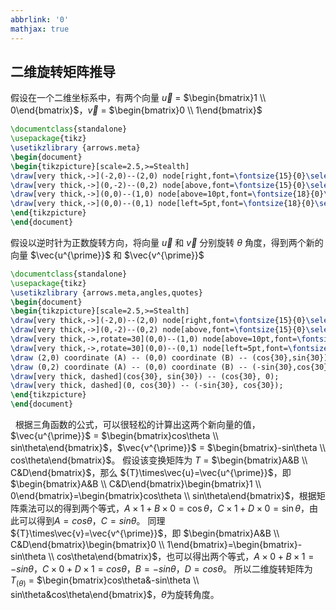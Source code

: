 ```yaml
---
abbrlink: '0'
mathjax: true
---
```

## 二维旋转矩阵推导
假设在一个二维坐标系中，有两个向量 $\vec{u}$ = $\begin{bmatrix}1 \\ 0\end{bmatrix}$，$\vec{v}$ = $\begin{bmatrix}0 \\ 1\end{bmatrix}$
&nbsp;
```latex {cmd=true hide}
\documentclass{standalone}
\usepackage{tikz}
\usetikzlibrary {arrows.meta}
\begin{document}
\begin{tikzpicture}[scale=2.5,>=Stealth]
\draw[very thick,->](-2,0)--(2,0) node[right,font=\fontsize{15}{0}\selectfont]{x};
\draw[very thick,->](0,-2)--(0,2) node[above,font=\fontsize{15}{0}\selectfont]{y};
\draw[very thick,->](0,0)--(1,0) node[above=10pt,font=\fontsize{18}{0}\selectfont]{$\vec{u}$};
\draw[very thick,->](0,0)--(0,1) node[left=5pt,font=\fontsize{18}{0}\selectfont]{$\vec{v}$};
\end{tikzpicture}
\end{document}
```
假设以逆时针为正数旋转方向，将向量 $\vec{u}$ 和 $\vec{v}$ 分别旋转 $\theta$ 角度，得到两个新的向量 $\vec{u^{\prime}}$ 和 $\vec{v^{\prime}}$
&nbsp;
```latex {cmd=true hide}
\documentclass{standalone}
\usepackage{tikz}
\usetikzlibrary {arrows.meta,angles,quotes}
\begin{document}
\begin{tikzpicture}[scale=2.5,>=Stealth]
\draw[very thick,->](-2,0)--(2,0) node[right,font=\fontsize{15}{0}\selectfont]{x};
\draw[very thick,->](0,-2)--(0,2) node[above,font=\fontsize{15}{0}\selectfont]{y};
\draw[very thick,->,rotate=30](0,0)--(1,0) node[above=10pt,font=\fontsize{18}{0}\selectfont]{$\vec{u^{\prime}}$};
\draw[very thick,->,rotate=30](0,0)--(0,1) node[left=5pt,font=\fontsize{18}{0}\selectfont]{$\vec{v^{\prime}}$};
\draw (2,0) coordinate (A) -- (0,0) coordinate (B) -- (cos{30},sin{30}) coordinate (C) pic[draw, very thick,angle radius=9mm,"$\theta$",font=\fontsize{12}{0}\selectfont]{angle};
\draw (0,2) coordinate (A) -- (0,0) coordinate (B) -- (-sin{30},cos{30}) coordinate (C) pic[draw, very thick,angle radius=9mm,"$\theta$",font=\fontsize{12}{0}\selectfont]{angle};
\draw[very thick, dashed](cos{30}, sin{30}) -- (cos{30}, 0);
\draw[very thick, dashed](0, cos{30}) -- (-sin{30}, cos{30});
\end{tikzpicture}
\end{document}
```
&nbsp;
根据三角函数的公式，可以很轻松的计算出这两个新向量的值，$\vec{u^{\prime}}$ = $\begin{bmatrix}cos\theta \\ sin\theta\end{bmatrix}$，$\vec{v^{\prime}}$ = $\begin{bmatrix}-sin\theta \\ cos\theta\end{bmatrix}$。
假设该变换矩阵为 ${T}$ =  $\begin{bmatrix}A&B \\ C&D\end{bmatrix}$，那么 ${T}\times\vec{u}=\vec{u^{\prime}}$，即 $\begin{bmatrix}A&B \\ C&D\end{bmatrix}\begin{bmatrix}1 \\ 0\end{bmatrix}=\begin{bmatrix}cos\theta \\ sin\theta\end{bmatrix}$，根据矩阵乘法可以的得到两个等式，$A\times1+B\times0=\cos\theta$，$C\times1+D\times0=\sin\theta$，由此可以得到$A=cos\theta$，$C=sin\theta$。
同理 ${T}\times\vec{v}=\vec{v^{\prime}}$，即 $\begin{bmatrix}A&B \\ C&D\end{bmatrix}\begin{bmatrix}0 \\ 1\end{bmatrix}=\begin{bmatrix}-sin\theta \\ cos\theta\end{bmatrix}$，也可以得出两个等式，$A\times0+B\times1=-sin\theta$，$C\times0+D\times1=cos\theta$，$B=-sin\theta$，$D=cos\theta$。
所以二维旋转矩阵为 $T_{(\theta)}$ = $\begin{bmatrix}cos\theta&-sin\theta \\ sin\theta&cos\theta\end{bmatrix}$，$\theta$为旋转角度。